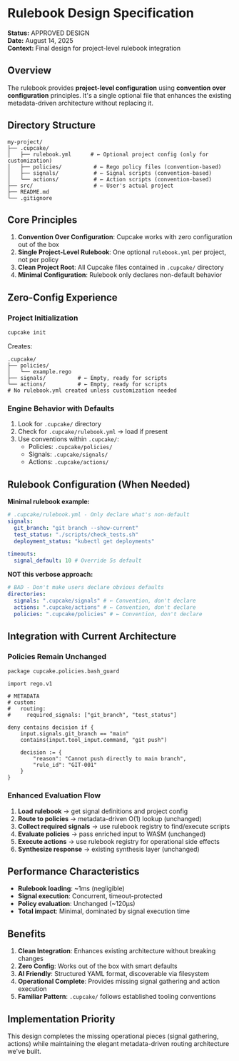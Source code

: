 # Rulebook Design Specification

**Status:** APPROVED DESIGN  
**Date:** August 14, 2025  
**Context:** Final design for project-level rulebook integration

## Overview

The rulebook provides **project-level configuration** using **convention over configuration** principles. It's a single optional file that enhances the existing metadata-driven architecture without replacing it.

## Directory Structure

```
my-project/
├── .cupcake/
│   ├── rulebook.yml      # ← Optional project config (only for customization)
│   ├── policies/          # ← Rego policy files (convention-based)
│   ├── signals/           # ← Signal scripts (convention-based)
│   └── actions/           # ← Action scripts (convention-based)
├── src/                   # ← User's actual project
├── README.md
└── .gitignore
```

## Core Principles

1. **Convention Over Configuration**: Cupcake works with zero configuration out of the box
2. **Single Project-Level Rulebook**: One optional `rulebook.yml` per project, not per policy
3. **Clean Project Root**: All Cupcake files contained in `.cupcake/` directory
4. **Minimal Configuration**: Rulebook only declares non-default behavior

## Zero-Config Experience

### Project Initialization

```bash
cupcake init
```

Creates:

```
.cupcake/
├── policies/
│   └── example.rego
├── signals/          # ← Empty, ready for scripts
└── actions/          # ← Empty, ready for scripts
# No rulebook.yml created unless customization needed
```

### Engine Behavior with Defaults

1. Look for `.cupcake/` directory
2. Check for `.cupcake/rulebook.yml` → load if present
3. Use conventions within `.cupcake/`:
   - Policies: `.cupcake/policies/`
   - Signals: `.cupcake/signals/`
   - Actions: `.cupcake/actions/`

## Rulebook Configuration (When Needed)

**Minimal rulebook example:**

```yaml
# .cupcake/rulebook.yml - Only declare what's non-default
signals:
  git_branch: "git branch --show-current"
  test_status: "./scripts/check_tests.sh"
  deployment_status: "kubectl get deployments"

timeouts:
  signal_default: 10 # Override 5s default
```

**NOT this verbose approach:**

```yaml
# BAD - Don't make users declare obvious defaults
directories:
  signals: ".cupcake/signals" # ← Convention, don't declare
  actions: ".cupcake/actions" # ← Convention, don't declare
  policies: ".cupcake/policies" # ← Convention, don't declare
```

## Integration with Current Architecture

### Policies Remain Unchanged

```rego
package cupcake.policies.bash_guard

import rego.v1

# METADATA
# custom:
#   routing:
#     required_signals: ["git_branch", "test_status"]

deny contains decision if {
    input.signals.git_branch == "main"
    contains(input.tool_input.command, "git push")

    decision := {
        "reason": "Cannot push directly to main branch",
        "rule_id": "GIT-001"
    }
}
```

### Enhanced Evaluation Flow

1. **Load rulebook** → get signal definitions and project config
2. **Route to policies** → metadata-driven O(1) lookup (unchanged)
3. **Collect required signals** → use rulebook registry to find/execute scripts
4. **Evaluate policies** → pass enriched input to WASM (unchanged)
5. **Execute actions** → use rulebook registry for operational side effects
6. **Synthesize response** → existing synthesis layer (unchanged)

## Performance Characteristics

- **Rulebook loading**: ~1ms (negligible)
- **Signal execution**: Concurrent, timeout-protected
- **Policy evaluation**: Unchanged (~120µs)
- **Total impact**: Minimal, dominated by signal execution time

## Benefits

1. **Clean Integration**: Enhances existing architecture without breaking changes
2. **Zero Config**: Works out of the box with smart defaults
3. **AI Friendly**: Structured YAML format, discoverable via filesystem
4. **Operational Complete**: Provides missing signal gathering and action execution
5. **Familiar Pattern**: `.cupcake/` follows established tooling conventions

## Implementation Priority

This design completes the missing operational pieces (signal gathering, actions) while maintaining the elegant metadata-driven routing architecture we've built.
